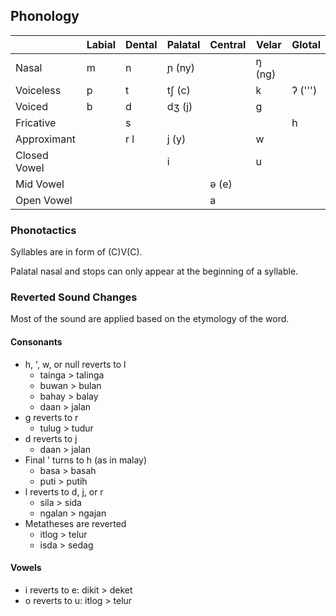 ## Phonology

|              | Labial | Dental | Palatal | Central | Velar  | Glotal  |
| ------------ | ------ | ------ | ------- | ------- | ------ | ------- |
| Nasal        | m      | n      | ɲ (ny)  |         | ŋ (ng) |         |
| Voiceless    | p      | t      | tʃ (c)  |         | k      | ʔ (''') |
| Voiced       | b      | d      | dʒ (j)  |         | g      |         |
| Fricative    |        | s      |         |         |        | h       |
| Approximant  |        | r l    | j (y)   |         | w      |         |
| Closed Vowel |        |        | i       |         | u      |         |
| Mid Vowel    |        |        |         | ə (e)   |        |         |
| Open Vowel   |        |        |         | a       |        |         |

### Phonotactics

Syllables are in form of (C)V(C).

Palatal nasal and stops can only appear at the beginning of a syllable.

### Reverted Sound Changes

Most of the sound are applied based on the etymology of the word.

#### Consonants

- h, ', w, or null reverts to l
  - tainga > talinga
  - buwan > bulan
  - bahay > balay
  - daan > jalan
- g reverts to r
  - tulug > tudur
- d reverts to j
  - daan > jalan
- Final ' turns to h (as in malay)
  - basa > basah
  - puti > putih
- l reverts to d, j, or r
  - sila > sida
  - ngalan > ngajan
- Metatheses are reverted
  - itlog > telur
  - isda > sedag

#### Vowels

- i reverts to e: dikit > deket
- o reverts to u: itlog > telur
